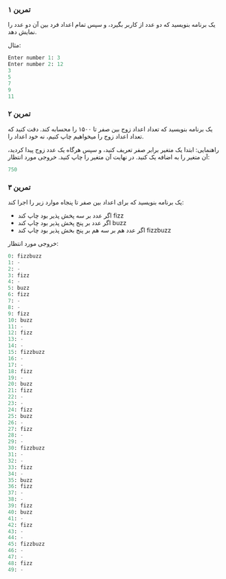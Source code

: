 ### تمرین ۱
یک برنامه بنویسید که دو عدد از کاربر بگیرد، و سپس تمام اعداد فرد بین آن دو عدد را نمایش دهد.

مثال:
```python
Enter number 1: 3
Enter number 2: 12
3
5
7
9
11
```

### تمرین ۲
یک برنامه بنویسید که تعداد اعداد زوج بین صفر تا ۱۵۰۰ را محسابه کند. دقت کنید که تعداد اعداد زوج را میخواهیم چاپ کنیم، نه خود اعداد را.

راهنمایی: ابتدا یک متغیر برابر صفر تعریف کنید، و سپس هرگاه یک عدد زوج پیدا کردید، آن متغیر را به اضافه یک کنید. در نهایت آن متغیر را چاپ کنید.
خروجی مورد انتظار:
```python
750
```

### تمرین ۳
یک برنامه بنویسید که برای اعداد بین صفر تا پنجاه موارد زیر را اجرا کند:
* اگر عدد بر سه پخش پذیر بود چاپ کند fizz
* اگر عدد بر پنج پخش پذیر بود چاپ کند buzz
* اگر عدد هم بر سه هم بر پنج بخش پذیر بود چاپ کند fizzbuzz

خروجی مورد انتظار:
```python
0: fizzbuzz
1: -
2: -
3: fizz
4: -
5: buzz
6: fizz
7: -
8: -
9: fizz
10: buzz
11: -
12: fizz
13: -
14: -
15: fizzbuzz
16: -
17: -
18: fizz
19: -
20: buzz
21: fizz
22: -
23: -
24: fizz
25: buzz
26: -
27: fizz
28: -
29: -
30: fizzbuzz
31: -
32: -
33: fizz
34: -
35: buzz
36: fizz
37: -
38: -
39: fizz
40: buzz
41: -
42: fizz
43: -
44: -
45: fizzbuzz
46: -
47: -
48: fizz
49: -
```
